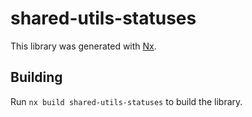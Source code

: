 # shared-utils-statuses

This library was generated with [Nx](https://nx.dev).

## Building

Run `nx build shared-utils-statuses` to build the library.
